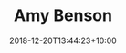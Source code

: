---
title: "Amy Benson"
date: 2018-12-20T13:44:23+10:00
draft: false
promoted: ''
jobtitle: "Front-end Developer (2 years)"
promoted: ''
weight: 1.8
---